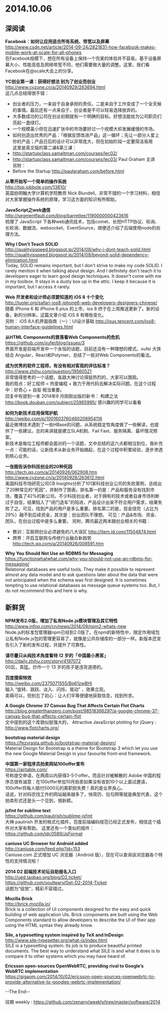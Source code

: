 2014.10.06  
========

## 深阅读

**Facebook：如何让应用适合所有系统、带宽以及屏幕**  
http://www.csdn.net/article/2014-09-24/2821831-how-facebook-makes-mobile-work-at-scale-for-all-phones  
在Facebook规模下，想在所有设备上保持一个完美的体验并不容易。基于设备屏幕大小、性能高低及网络带宽不同，他们需要做大量的调整。这里，我们看Facebook在@scale大会上的分享。 

**YC创业第一课：获得好想法 别为了创业而创业**  
http://www.cyzone.cn/a/20140929/263694.html  
这几点总结得很不错：  
- 创业者的压力，一来自于自身承担的责任。二是来自于工作变成了一个全天候的事情。最后还有一点来自于，创业者是不可以轻易选择放弃的。
- 大多数成功的公司在创业初期就有一个明确的目标。好想法能给为公司职员们亮起一盏绿灯。
- 一个规模虽小但在迅速扩张中的市场要好过一个规模大却发展缓慢的市场。
- 如何创造出优秀的产品：「根据反馈改进产品」这一循环；先让一部分人爱上你的产品；产品日后的设计可以非常庞大，但在初始阶段一定要简洁易用  
这里是英文版的第二课&第三课：  
- http://startupclass.samaltman.com/courses/lec02/  
- http://startupclass.samaltman.com/courses/lec03/  Paul Graham 主讲  
另附：  
- Before the Startup http://paulgraham.com/before.html

**从零开始写一个简单的操作系统**  
http://top.jobbole.com/13810/  
英国伯明翰大学计算机学院教师 Nick Blundell，非常不错的一个学习材料，相信对大家掌握操作系统的原理，学习这方面的知识有所帮助。

**JavaScript之web通信**  
http://segmentfault.com/blog/barretlee/1190000000423616  
梳理了 JavaScript 下各种web通讯技术，包括comet、长短HTTP协议、轮询、长轮询、数据流、websocket、EventSource，顺便还介绍了后端使用node的处理方法。

**Why I Don't Teach SOLID**  
http://qualityisspeed.blogspot.jp/2014/08/why-i-dont-teach-solid.html  
http://qualityisspeed.blogspot.jp/2014/09/beyond-solid-dependency-elimination.html  
Today, SOLID remains important, but I don't strive to make my code SOLID.  I rarely mention it when talking about design.  And I definitely don't teach it to developers eager to learn good design techniques.  It doesn't come with me in my toolbox.  It stays in a dusty box up in the attic.  I keep it because it is important, but I access it rarely.
 
**Web 开发者和设计师必须要知道的 iOS 8 十个变化**  
http://luolei.org/safari-ios8-iphone6-web-developers-designers-chinese/  
随着 iPhone 6 和 iPhone 6 plus 的上市，ios 8 终于在上周推送更新了。新的设备，新的分辨率。这篇文章介绍 iOS 8 有哪些变化。  
另附： iOS 8人机界面指南（一）：UI设计基础 http://isux.tencent.com/ios8-human-interface-guidelines.html  

**从HTML Components的衰落看Web Components的危机**  
https://github.com/xufei/blog/issues/3  
界面开发是前端开发中一个永恒的话题，目前还没有一种理想的模式。xufei 大侠结合 Angular，React和Polymer，总结了一些对Web Components的看法。

**成为优秀的软件工程师，有没有相对客观的评估标准？**  
http://www.zhihu.com/question/19560521  
非常值得思考的一个话题，各路大神讨论得挺热烈的，大家可以围观。  
我的观点：好工程师 = 热爱编程 + 致力于用代码去解决实际问题。在这个过程中：好奇心 + 自驱 相当重要。  
回复中有提到一本 2014年9 月刚刚出版的新书： 构建之法 http://book.douban.com/subject/25965995/ 感兴趣的同学可以看看 

**如何为新技术应用保驾护航**  
http://weibo.com/p/1001603760460208954116  
最近微博技术遇到了一些HBase的问题，从系统稳定性角度做了一些解读，也提供了一些建议。总的来讲就是建立SLA机制、Fail Fast、服务隔离、最坏情况预案。  
新技术是每位工程师都会面对的一个话题，文中总结的这六点都相当到位，我补充一点：可能的话，让新技术从新业务开始搞起，在这个过程中积累经验，逐步渗透到核心业务。

**一张图告诉你科技创业的20种死因**  
http://tech.qq.com/a/20140926/062908.htm  
http://www.cyzone.cn/a/20140928/263612.html  
美国科技市场研究公司CB Insights分析了101家科技创业公司的失败案例，总结出了20种常见的“死因”，并制作了图表。排名第一的是：产品和服务没有找到市场，覆盖了42%的新公司。不少科技创业者，对于拥有的技术或者自身市场判断过于自信，结果陷入了“闭门造车”的陷进，产品设计出来不符合用户需求，结果失败了之。可见，找到产品的用户是多么重要。排名第二的是，现金烧完（占比为29%）融不到后续资金，其次是：创业团队不理想。
可见：产品&市场、资金、团队，在创业过程中是多么重要。
另附，腾讯最近两本跟创业相关的书籍：  
- 教训：互联网创业必须避免的八大误区 http://item.jd.com/11504874.html  
- 跨界：开启互联网与传统行业融合新趋势 http://tech.qq.com/a/20140926/008591.htm

**Why You Should Not Use an RDBMS for Messaging**  
https://functionwhatwhat.com/why-you-should-not-use-an-rdbms-for-messaging/  
Relational databases are useful tools. They make it possible to represent almost any data model and to ask questions later about the data that were not anticipated when the schema was first designed. It is sometimes tempting to use relational databases as message queue systems too. But, I do not recommend this and here is why.

## 新鲜货

**NPM发布2.0版，增加了私有Node.js模块管理及其它特性**  
http://www.infoq.com/cn/news/2014/09/npm2-whats-new  
Node.js的标准包管理器npm已经到2.0版了。在npm的新特性中，限定作用域包让私有Node.js包的管理更容易了，就像是公共存储库的一部分一样。新版本还宣告引入了新的发布过程，并提升了可靠性。

**请尽量只从纯技术角度看待 12 岁的「中国最小黑客」**  
http://daily.zhihu.com/story/4197072  
00后，真猛。炒作一个 13 岁的孩子是违背道德的。

**百度搜索特效**  
http://weibo.com/2375071555/Bp61zwBHI  
输入 “旋转、跳跃、淡入、闪烁、晃动” ，效果立现。  
卖萌可以，但别忘了初心：让人们平等便捷地获取信息，找到所求。

**A Google Chrome 37 Canvas Bug That Affects Certain Flot Charts**  
http://blog.greaterthanzero.com/post/98518366297/a-google-chrome-37-canvas-bug-that-affects-certain-flot  
文中提到的这个库貌似挺强大的， Attractive JavaScript plotting for jQuery : http://www.flotcharts.org/  

**bootstrap material design**  
https://fezvrasta.github.io/bootstrap-material-design/  
Material Design for Bootstrap is a theme for Bootstrap 3 which let you use the new Google Material Design in your favourite front-end framework.  

**中国第一家程序员拍卖网站100offer宣布**  
https://airtable.com/  
号称提交申请，在两周以内获得3-5个offer。而且针对被解散的 Adobe 中国的程序员很有诚意：在100offer参加10月拍卖如果没有收到10个以上面试邀请，100offer将每人赔付5000元的离职损失费！真的是业界良心。  
话说，针对码农找工作的网站越来越多了，快简历、拉勾网等就是典型代表，这个拍卖形式还是头一个见到，很新颖。

**jsfmt for sublime text**  
https://github.com/paulirish/sublime-jsfmt  
大神 paulirish 开发的格式化插件，百度前端编码规范已经正式发布，相信这个插件对大家有帮助。
这里还有一个类似的插件： https://github.com/jdc0589/JsFormat 

**caniuse UC Browser for Android added**  
http://caniuse.com/feed.php?id=153  
Caniuse.com 正式增加 UC 浏览器（Android 版），现在可以查询该浏览器各个特性的支持情况啦！  

**2014 D2 前端技术论坛自助报名入口**  
http://ued.taobao.org/blog/D2.ticket/  
https://github.com/soulteary/Get-D2-2014-Ticket  
话题为“绽放”，精彩不容错过。

**Mozilla Brick**  
http://brick.mozilla.io/  
Brick is a collection of UI components designed for the easy and quick building of web application UIs. Brick components are built using the Web Components standard to allow developers to describe the UI of their app using the HTML syntax they already know.

**Sile, a typesetting system inspired by TeX and InDesign**  
http://www.sile-typesetter.org/what-is/index.html  
SILE is a typesetting system. Its job is to produce beautiful printed documents. The best way to understand what SILE is and what it does is to compare it to other systems which you may have heard of.  

**Ericsson open-sources OpenWebRTC, providing rival to Google’s WebRTC implementation**  
https://gigaom.com/2014/10/02/ericsson-open-sources-openwebrtc-to-provide-alternative-to-googles-webrtc-implementation/  

--The End--

往期 weekly : https://github.com/zenany/weekly/tree/master/software/2014  
